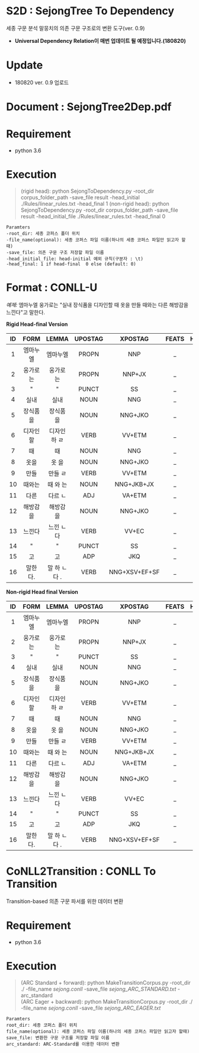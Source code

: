 
# S2D : SejongTree To Dependency
세종 구문 분석 말뭉치의 의존 구문 구조로의 변환 도구(ver. 0.9)
- **Universal Dependency Relation이 매번 업데이트 될 예정입니다.(180820)**

# Update
- 180820 ver. 0.9 업로드

# Document : SejongTree2Dep.pdf

# Requirement
- python 3.6

# Execution
> (rigid head): python SejongToDependency.py -root_dir corpus_folder_path -save_file result  -head_initial ./Rules/linear_rules.txt -head_final 1
> (non-rigid head): python SejongToDependency.py -root_dir corpus_folder_path -save_file result  -head_initial_file ./Rules/linear_rules.txt -head_final 0


    Paramters
    -root_dir: 세종 코퍼스 폴더 위치
    -file_name(optional): 세종 코퍼스 파일 이름(하나의 세종 코퍼스 파일만 읽고자 할 때)
    -save_file: 의존 구문 구조 저장할 파일 이름
    -head_initial_file: head-initial 예외 규칙(구분자 : \t)
    -head_final: 1 if head-final  0 else (default: 0)



# Format : CONLL-U
*예제:* 
엠마누엘 웅가로는 "실내 장식품을 디자인할 때 옷을 만들 때와는 다른 해방감을 느낀다"고 말한다.

**Rigid Head-final Version**

|  ID  |   FORM   |    LEMMA     | UPOSTAG |    XPOSTAG    | FEATS | HEAD | DEPREL | DEPS |     MISC      |
| :--: | :------: | :----------: | :-----: | :-----------: | :---: | :--: | :----: | :--: | :-----------: |
|  1   | 엠마누엘 |   엠마누엘   |  PROPN  |      NNP      |   _   |  2   |  nmod  |  _   |       _       |
|  2   | 웅가로는 |  웅가로 는   |  PROPN  |    NNP+JX     |   _   |  16  | nsubj  |  _   |       _       |
|  3   |    "     |      "       |  PUNCT  |      SS       |   _   |  14  | punct  |  _   | SpaceAfter=No |
|  4   |   실내   |     실내     |  NOUN   |      NNG      |   _   |  5   |  nmod  |  _   |       _       |
|  5   | 장식품을 |  장식품 을   |  NOUN   |    NNG+JKO    |   _   |  6   |  obj   |  _   |       _       |
|  6   | 디자인할 | 디자인 하 ㄹ |  VERB   |    VV+ETM     |   _   |  7   |  acl   |  _   |       _       |
|  7   |    때    |      때      |  NOUN   |      NNG      |   _   |  13  |  obl   |  _   |       _       |
|  8   |   옷을   |    옷 을     |  NOUN   |    NNG+JKO    |   _   |  9   |  obj   |  _   |       _       |
|  9   |   만들   |   만들 ㄹ    |  VERB   |    VV+ETM     |   _   |  10  |  acl   |  _   |       _       |
|  10  |  때와는  |   때 와 는   |  NOUN   |  NNG+JKB+JX   |   _   |  11  | nsubj  |  _   |       _       |
|  11  |   다른   |   다르 ㄴ    |   ADJ   |    VA+ETM     |   _   |  12  |  acl   |  _   |       _       |
|  12  | 해방감을 |  해방감 을   |  NOUN   |    NNG+JKO    |   _   |  13  |  obj   |  _   |       _       |
|  13  |  느낀다  |  느낀 ㄴ다   |  VERB   |     VV+EC     |   _   |  14  | advcl  |  _   | SpaceAfter=No |
|  14  |    "     |      "       |  PUNCT  |      SS       |   _   |  15  | punct  |  _   | SpaceAfter=No |
|  15  |    고    |      고      |   ADP   |      JKQ      |   _   |  16  | ccomp  |  _   |       _       |
|  16  | 말한다.  | 말 하 ㄴ다 . |  VERB   | NNG+XSV+EF+SF |   _   |  0   |  root  |  _   |       _       |

**Non-rigid Head final Version**

|  ID  |   FORM   |    LEMMA     | UPOSTAG |    XPOSTAG    | FEATS | HEAD | DEPREL | DEPS |     MISC      |
| :--: | :------: | :----------: | :-----: | :-----------: | :---: | :--: | :----: | :--: | :-----------: |
|  1   | 엠마누엘 |   엠마누엘   |  PROPN  |      NNP      |   _   |  2   |  nmod  |  _   |       _       |
|  2   | 웅가로는 |  웅가로 는   |  PROPN  |    NNP+JX     |   _   |  16  | nsubj  |  _   |       _       |
|  3   |    "     |      "       |  PUNCT  |      SS       |   _   |  13  | punct  |  _   | SpaceAfter=No |
|  4   |   실내   |     실내     |  NOUN   |      NNG      |   _   |  5   |  nmod  |  _   |       _       |
|  5   | 장식품을 |  장식품 을   |  NOUN   |    NNG+JKO    |   _   |  6   |  obj   |  _   |       _       |
|  6   | 디자인할 | 디자인 하 ㄹ |  VERB   |    VV+ETM     |   _   |  7   |  acl   |  _   |       _       |
|  7   |    때    |      때      |  NOUN   |      NNG      |   _   |  13  |  obl   |  _   |       _       |
|  8   |   옷을   |    옷 을     |  NOUN   |    NNG+JKO    |   _   |  9   |  obj   |  _   |       _       |
|  9   |   만들   |   만들 ㄹ    |  VERB   |    VV+ETM     |   _   |  10  |  acl   |  _   |       _       |
|  10  |  때와는  |   때 와 는   |  NOUN   |  NNG+JKB+JX   |   _   |  11  | nsubj  |  _   |       _       |
|  11  |   다른   |   다르 ㄴ    |   ADJ   |    VA+ETM     |   _   |  12  |  acl   |  _   |       _       |
|  12  | 해방감을 |  해방감 을   |  NOUN   |    NNG+JKO    |   _   |  13  |  obj   |  _   |       _       |
|  13  |  느낀다  |  느낀 ㄴ다   |  VERB   |     VV+EC     |   _   |  16  | ccomp  |  _   | SpaceAfter=No |
|  14  |    "     |      "       |  PUNCT  |      SS       |   _   |  13  | punct  |  _   | SpaceAfter=No |
|  15  |    고    |      고      |   ADP   |      JKQ      |   _   |  13  |  case  |  _   |       _       |
|  16  | 말한다.  | 말 하 ㄴ다 . |  VERB   | NNG+XSV+EF+SF |   _   |  0   |  root  |  _   |       _       |



# CoNLL2Transition : CONLL To Transition

Transition-based 의존 구문 파서를 위한 데이터 변환



# Requirement

- python 3.6


# Execution

> (ARC Standard + forward): python MakeTransitionCorpus.py -root_dir ./ -file_name *sejong.conll* -save_file *sejong_ARC_STANDARD.txt* -arc_standard  
> (ARC Eager + backward): python MakeTransitionCorpus.py -root_dir ./ -file_name *sejong.conll* -save_file *sejong_ARC_EAGER.txt*

```
Paramters
root_dir: 세종 코퍼스 폴더 위치
file_name(optional): 세종 코퍼스 파일 이름(하나의 세종 코퍼스 파일만 읽고자 할때)
save_file: 변환한 구문 구조를 저장할 파일 이름
arc_standard: ARC-Standard를 이용한 데이터 변환
```
